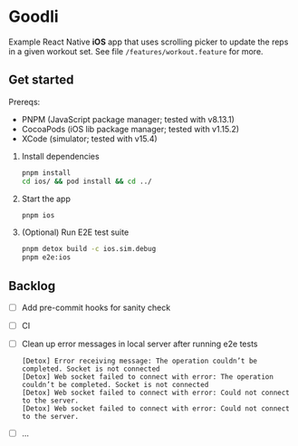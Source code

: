# Goodli

Example React Native **iOS** app that uses scrolling picker to update the reps in a given workout set. See file `/features/workout.feature` for more.

## Get started

Prereqs:

- PNPM (JavaScript package manager; tested with v8.13.1)
- CocoaPods (iOS lib package manager; tested with v1.15.2)
- XCode (simulator; tested with v15.4)

1. Install dependencies

   ```bash
   pnpm install
   cd ios/ && pod install && cd ../
   ```

3. Start the app

   ```bash
   pnpm ios
   ```

4. (Optional) Run E2E test suite

   ```bash
   pnpm detox build -c ios.sim.debug
   pnpm e2e:ios
   ```

## Backlog

- [ ] Add pre-commit hooks for sanity check
- [ ] CI
- [ ] Clean up error messages in local server after running e2e tests

    ```
    [Detox] Error receiving message: The operation couldn’t be completed. Socket is not connected
    [Detox] Web socket failed to connect with error: The operation couldn’t be completed. Socket is not connected
    [Detox] Web socket failed to connect with error: Could not connect to the server.
    [Detox] Web socket failed to connect with error: Could not connect to the server.
    ```

- [ ] ...
